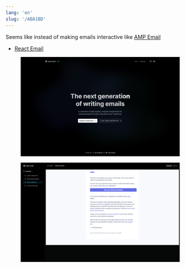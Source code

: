 ```yaml
---
lang: 'en'
slug: '/ABA1BD'
---
```


Seems like instead of making emails interactive like [AMP Email](./../.././docs/pages/AMP%20Email.md)

- [React Email](https://react.email/)


<figure>

![E01067.png](./../.././docs/assets/E01067.png)


</figure>

<figure>

![9CA7ED.png](./../.././docs/assets/9CA7ED.png)


</figure>

<head>
  <html lang="en-US"/>
</head>
